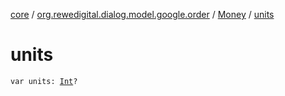 [core](../../index.md) / [org.rewedigital.dialog.model.google.order](../index.md) / [Money](index.md) / [units](./units.md)

# units

`var units: `[`Int`](https://kotlinlang.org/api/latest/jvm/stdlib/kotlin/-int/index.html)`?`